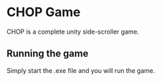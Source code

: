# CHOP Game
CHOP is a complete unity side-scroller game.
## Running the game
Simply start the .exe file and you will run the game.
